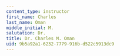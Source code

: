 ```yaml
---
content_type: instructor
first_name: Charles
last_name: Oman
middle_initial: M.
salutation: Dr.
title: Dr. Charles M. Oman
uid: 9b5a92a1-6232-7779-916b-d522c5913dc9
---
```

